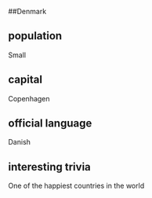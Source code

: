 ##Denmark
## population
Small

## capital
Copenhagen
 
## official language
Danish


## interesting trivia
One of the happiest countries in the world


